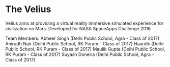 # The Velius
Velius aims at providing a virtual reality immersive simulated experience for civilization on Mars. Developed for NASA SpaceApps Challenge 2016

Team Members:
Abheer Singh (Delhi Public School, Agra - Class of 2017)
Anirudh Nair (Delhi Public School, RK Puram - Class of 2017)
Haardik (Delhi Public School, RK Puram - Class of 2017)
Maulik Gupta (Delhi Public School, RK Puram - Class of 2017)
Suyash Doneria (Delhi Public School, Agra - Class of 2017)
